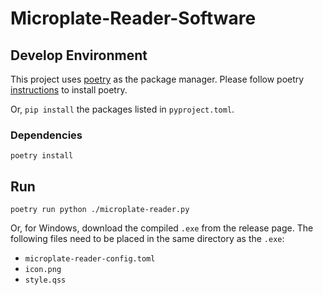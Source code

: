 # Microplate-Reader-Software

## Develop Environment

This project uses [poetry](https://python-poetry.org/) as the package manager. Please follow poetry [instructions](https://python-poetry.org/docs/#installation) to install poetry.

Or, `pip install` the packages listed in `pyproject.toml`.

### Dependencies

```
poetry install
```

## Run

```
poetry run python ./microplate-reader.py
```

Or, for Windows, download the compiled `.exe` from the release page. The following files need to be placed in the same directory as the `.exe`:

- `microplate-reader-config.toml`
- `icon.png`
- `style.qss`
